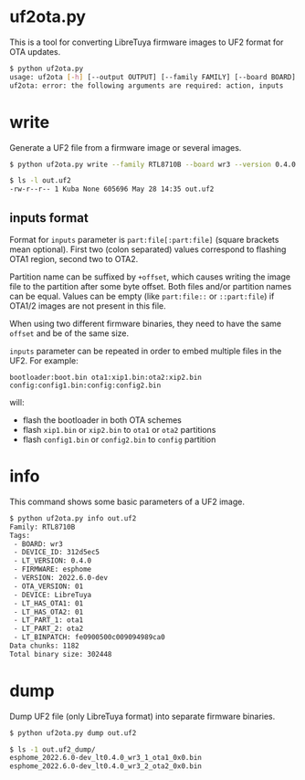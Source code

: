 # uf2ota.py

This is a tool for converting LibreTuya firmware images to UF2 format for OTA updates.

```bash
$ python uf2ota.py
usage: uf2ota [-h] [--output OUTPUT] [--family FAMILY] [--board BOARD] [--version VERSION] [--fw FW] {info,dump,write} inputs [inputs ...]
uf2ota: error: the following arguments are required: action, inputs
```

# write

Generate a UF2 file from a firmware image or several images.

```bash
$ python uf2ota.py write --family RTL8710B --board wr3 --version 0.4.0 --fw esphome:2022.6.0-dev ota1:xip1.bin:ota2:xip2.bin

$ ls -l out.uf2
-rw-r--r-- 1 Kuba None 605696 May 28 14:35 out.uf2
```

## inputs format

Format for `inputs` parameter is `part:file[:part:file]` (square brackets mean optional). First two (colon separated) values correspond to flashing OTA1 region, second two to OTA2.

Partition name can be suffixed by `+offset`, which causes writing the image file to the partition after some byte offset. Both files and/or partition names can be equal. Values can be empty (like `part:file::` or `::part:file`) if OTA1/2 images are not present in this file.

When using two different firmware binaries, they need to have the same `offset` and be of the same size.

`inputs` parameter can be repeated in order to embed multiple files in the UF2. For example:
```
bootloader:boot.bin ota1:xip1.bin:ota2:xip2.bin config:config1.bin:config:config2.bin
```
will:
- flash the bootloader in both OTA schemes
- flash `xip1.bin` or `xip2.bin` to `ota1` or `ota2` partitions
- flash `config1.bin` or `config2.bin` to `config` partition

# info

This command shows some basic parameters of a UF2 image.

```bash
$ python uf2ota.py info out.uf2
Family: RTL8710B
Tags:
 - BOARD: wr3
 - DEVICE_ID: 312d5ec5
 - LT_VERSION: 0.4.0
 - FIRMWARE: esphome
 - VERSION: 2022.6.0-dev
 - OTA_VERSION: 01
 - DEVICE: LibreTuya
 - LT_HAS_OTA1: 01
 - LT_HAS_OTA2: 01
 - LT_PART_1: ota1
 - LT_PART_2: ota2
 - LT_BINPATCH: fe0900500c009094989ca0
Data chunks: 1182
Total binary size: 302448
```

# dump

Dump UF2 file (only LibreTuya format) into separate firmware binaries.

```bash
$ python uf2ota.py dump out.uf2

$ ls -1 out.uf2_dump/
esphome_2022.6.0-dev_lt0.4.0_wr3_1_ota1_0x0.bin
esphome_2022.6.0-dev_lt0.4.0_wr3_2_ota2_0x0.bin
```
